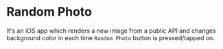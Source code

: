 # Random Photo

It's an iOS app which renders a new image from a public API and changes background color in each time `Random Photo` button is pressed/tapped on. 


